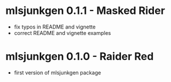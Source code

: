 # mlsjunkgen 0.1.1 - Masked Rider

- fix typos in README and vignette
- correct README and vignette examples

# mlsjunkgen 0.1.0 - Raider Red

- first version of mlsjunkgen package
